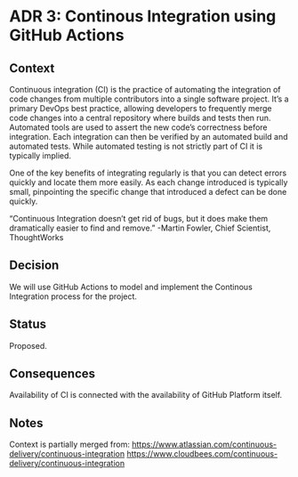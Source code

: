 # ADR 3: Continous Integration using GitHub Actions

## Context
Continuous integration (CI) is the practice of automating the integration of code changes from multiple contributors into a single software project. It’s a primary DevOps best practice, allowing developers to frequently merge code changes into a central repository where builds and tests then run. Automated tools are used to assert the new code’s correctness before integration. Each integration can then be verified by an automated build and automated tests. While automated testing is not strictly part of CI it is typically implied.

One of the key benefits of integrating regularly is that you can detect errors quickly and locate them more easily. As each change introduced is typically small, pinpointing the specific change that introduced a defect can be done quickly.

“Continuous Integration doesn’t get rid of bugs, but it does make them dramatically easier to find and remove.” -Martin Fowler, Chief Scientist, ThoughtWorks

## Decision
We will use GitHub Actions to model and implement the Continous Integration process for the project.

## Status

Proposed.

## Consequences
Availability of CI is connected with the availability of GitHub Platform itself.

## Notes
Context is partially merged from:
https://www.atlassian.com/continuous-delivery/continuous-integration
https://www.cloudbees.com/continuous-delivery/continuous-integration